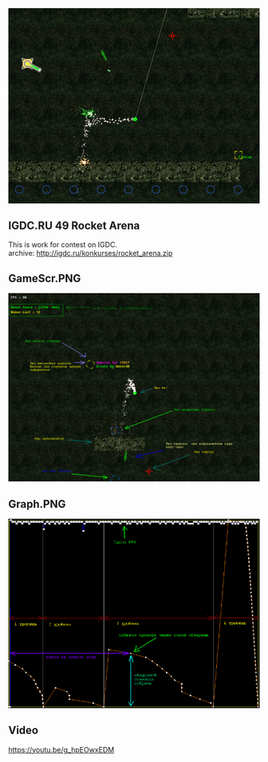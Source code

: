 <img src="img.png">

## IGDC.RU 49 Rocket Arena

This is work for contest on IGDC.  
archive: http://igdc.ru/konkurses/rocket_arena.zip

## GameScr.PNG
<img src="GameScr.PNG">

## Graph.PNG
<img src="Graph.PNG">

## Video
https://youtu.be/g_hpEOwxEDM
